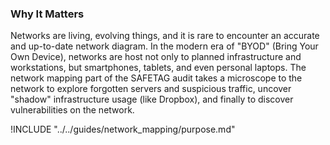 ### Why It Matters

Networks are living, evolving things, and it is rare to encounter an accurate and up-to-date network diagram. In the modern era of "BYOD" (Bring Your Own Device), networks are host not only to planned infrastructure and workstations, but smartphones, tablets, and even personal laptops.  The network mapping part of the SAFETAG audit takes a microscope to the network to explore forgotten servers and suspicious traffic, uncover "shadow" infrastructure usage (like Dropbox), and finally to discover vulnerabilities on the network.

!INCLUDE "../../guides/network_mapping/purpose.md"
